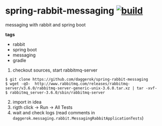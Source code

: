 spring-rabbit-messaging [![build](https://travis-ci.org/daggerok/spring-rabbit-messaging.svg?branch=master)](https://travis-ci.org/daggerok/spring-rabbit-messaging)
=======================

messaging with rabbit and spring boot

**tags**

- rabbit
- spring boot
- messaging
- gradle

1. checkout sources, start rabbitmq-server

```shell
$ git clone https://github.com/daggerok/spring-rabbit-messaging
$ wget -qO-  http://www.rabbitmq.com/releases/rabbitmq-server/v3.6.0/rabbitmq-server-generic-unix-3.6.0.tar.xz | tar -xvf-
$ rabbitmq_server-3.6.0/sbin/rabbitmq-server
```

2. import in idea
3. rigth click -> Run -> All Tests
4. wait and check logs (read comments in ```daggerok.messaging.rabbit.MessagingRabbitApplicationTests```)
